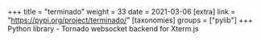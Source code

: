 +++
title = "terminado"
weight = 33
date = 2021-03-06
[extra]
link = "https://pypi.org/project/terminado/"
[taxonomies]
groups = ["pylib"]
+++
Python library - Tornado websocket backend for Xterm.js

